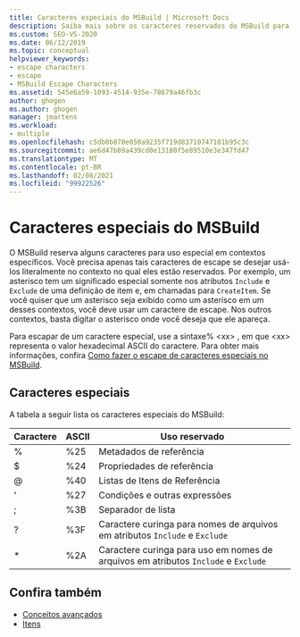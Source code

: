 ```yaml
---
title: Caracteres especiais do MSBuild | Microsoft Docs
description: Saiba mais sobre os caracteres reservados do MSBuild para uso especial em contextos específicos e quando e como escapar esses caracteres.
ms.custom: SEO-VS-2020
ms.date: 06/12/2019
ms.topic: conceptual
helpviewer_keywords:
- escape characters
- escape
- MSBuild Escape Characters
ms.assetid: 545e6a59-1093-4514-935e-78679a46fb3c
author: ghogen
ms.author: ghogen
manager: jmartens
ms.workload:
- multiple
ms.openlocfilehash: c5db0b870e050a9235f719d83710747101b95c3c
ms.sourcegitcommit: ae6d47b09a439cd0e13180f5e89510e3e347fd47
ms.translationtype: MT
ms.contentlocale: pt-BR
ms.lasthandoff: 02/08/2021
ms.locfileid: "99922526"
---
```

# <a name="msbuild-special-characters"></a>Caracteres especiais do MSBuild

O MSBuild reserva alguns caracteres para uso especial em contextos específicos. Você precisa apenas tais caracteres de escape se desejar usá-los literalmente no contexto no qual eles estão reservados. Por exemplo, um asterisco tem um significado especial somente nos atributos `Include` e `Exclude` de uma definição de item e, em chamadas para `CreateItem`. Se você quiser que um asterisco seja exibido como um asterisco em um desses contextos, você deve usar um caractere de escape. Nos outros contextos, basta digitar o asterisco onde você deseja que ele apareça.

 Para escapar de um caractere especial, use a sintaxe% \<xx> , em que \<xx> representa o valor hexadecimal ASCII do caractere. Para obter mais informações, confira [Como fazer o escape de caracteres especiais no MSBuild](../msbuild/how-to-escape-special-characters-in-msbuild.md).

## <a name="special-characters"></a>Caracteres especiais

 A tabela a seguir lista os caracteres especiais do MSBuild:

|**Caractere**|**ASCII**|**Uso reservado**|
|-------------------|---------------|------------------------|
|%|%25|Metadados de referência|
|$|%24|Propriedades de referência|
|@|%40|Listas de Itens de Referência|
|'|%27|Condições e outras expressões|
|;|%3B|Separador de lista|
|?|%3F|Caractere curinga para nomes de arquivos em atributos `Include` e `Exclude`|
|*|%2A|Caractere curinga para uso em nomes de arquivos em atributos `Include` e `Exclude`|

## <a name="see-also"></a>Confira também

- [Conceitos avançados](../msbuild/msbuild-advanced-concepts.md)
- [Itens](../msbuild/msbuild-items.md)
